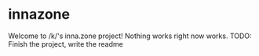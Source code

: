# innazone
Welcome to /k/'s inna.zone project! Nothing works right now works.
TODO: Finish the project, write the readme
